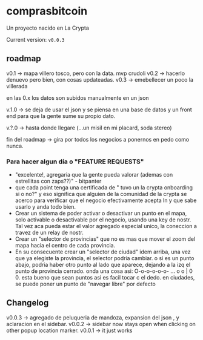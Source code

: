 # comprasbitcoin

Un proyecto nacido en La Crypta

Current version: `v0.0.3`

## roadmap

v0.1 -> mapa villero tosco, pero con la data. mvp crudoli
v0.2 -> hacerlo denuevo pero bien, con cosas updateadas.
v0.3 -> emebellecer un poco la villerada

en las 0.x los datos son subidos manualmente en un json

v.1.0 -> se deja de usar el json y se piensa en una base de datos y un front end para que la gente sume su propio dato.

v.?.0 -> hasta donde llegare (...un misil en mi placard, soda stereo)

fin del roadmap -> gira por todos los negocios a ponernos en pedo como nunca.

### Para hacer algun día o "FEATURE REQUESTS"

- "excelente!, agregaria que la gente pueda valorar (ademas con estrellitas con zaps??)" - bitpanter
- que cada point tenga una certificada de " tuvo un la crypta onboarding si o no?" y eso significa que alguien de la comunidad de la crypta se acerco para verificar que el negocio efectivamente acepta ln y que sabe usarlo y anda todo bien.
- Crear un sistema de poder activar o desactivar un punto en el mapa, solo activable o desactivable por el negocio, usando una key de nostr. Tal vez aca pueda estar el valor agregado especial unico, la coneccion a travez de un relay de nostr.
- Crear un "selector de provincias" que no es mas que mover el zoom del mapa hacia el centro de cada provincia.
- En su consecuente crear un "selector de ciudad" idem arriba, una vez que ya elegiste la provincia, el selector podria cambiar. o si es un punto abajo, podria haber otro punto al lado que aparece, dejando a la izq el punto de provincia cerrado. onda una cosa asi: O-o-o-o-o-o- ... o o | 0 0. esta bueno que sean puntos asi es facil tocar c el dedo. en ciudades, se puede poner un punto de "navegar libre" por defecto

## Changelog

v0.0.3 -> agregado de peluqueria de mandoza, expansion del json , y aclaracion en el sidebar.
v0.0.2 -> sidebar now stays open when clicking on other popup location marker.
v0.0.1 -> it just works
